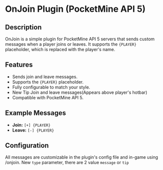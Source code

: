 # OnJoin Plugin (PocketMine API 5)

## Description
OnJoin is a simple plugin for PocketMine API 5 servers that sends custom messages when a player joins or leaves. It supports the `{PLAYER}` placeholder, which is replaced with the player's name.

## Features
- Sends join and leave messages.
- Supports the `{PLAYER}` placeholder.
- Fully configurable to match your style.
- New Tip Join and leave messages(Appears above player's hotbar)
- Compatible with PocketMine API 5.

## Example Messages
- **Join:** `[+] {PLAYER}`
- **Leave:** `[-] {PLAYER}`

## Configuration
All messages are customizable in the plugin's config file and in-game using /onjoin.
New `type` parameter, there are 2 value `message` or `tip`


